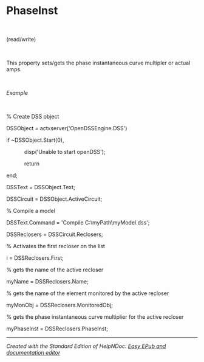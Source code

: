 # PhaseInst

&nbsp;

(read/write)

&nbsp;

This property sets/gets the phase instantaneous curve multipler or actual amps.

&nbsp;

*Example*

&nbsp;

% Create DSS object

DSSObject = actxserver('OpenDSSEngine.DSS')

if ~DSSObject.Start(0),

&nbsp; &nbsp; &nbsp; &nbsp; &nbsp; &nbsp; disp('Unable to start openDSS');

&nbsp; &nbsp; &nbsp; &nbsp; &nbsp; &nbsp; return

end;

DSSText = DSSObject.Text;

DSSCircuit = DSSObject.ActiveCircuit;

% Compile a model &nbsp; &nbsp;

DSSText.Command = 'Compile C:\\myPath\\myModel.dss';

DSSReclosers = DSSCircuit.Reclosers;

% Activates the first recloser on the list

i = DSSReclosers.First;

% gets the name of the active recloser

myName = DSSReclosers.Name;

% gets the name of the element monitored by the active recloser

myMonObj = DSSReclosers.MonitoredObj;

% gets the phase instantaneous curve multiplier for the active recloser

myPhaseInst = DSSReclosers.PhaseInst;

***
_Created with the Standard Edition of HelpNDoc: [Easy EPub and documentation editor](<https://www.helpndoc.com>)_
